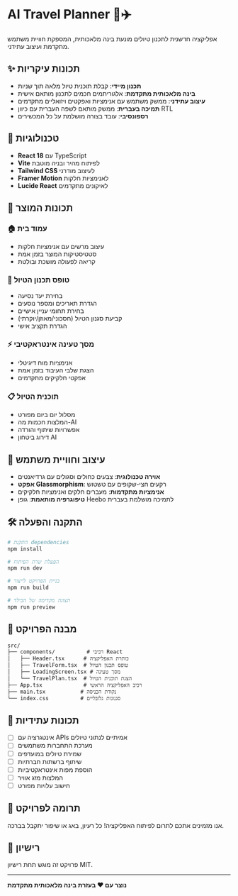# AI Travel Planner 🧠✈️

אפליקציה חדשנית לתכנון טיולים מונעת בינה מלאכותית, המספקת חוויית משתמש מתקדמת ועיצוב עתידני.

## ✨ תכונות עיקריות

- **תכנון מיידי**: קבלת תוכנית טיול מלאה תוך שניות
- **בינה מלאכותית מתקדמת**: אלגוריתמים חכמים לתכנון מותאם אישית
- **עיצוב עתידני**: ממשק משתמש עם אנימציות ואפקטים ויזואליים מתקדמים
- **תמיכה בעברית**: ממשק מותאם לשפה העברית עם כיוון RTL
- **רספונסיבי**: עובד בצורה מושלמת על כל המכשירים

## 🚀 טכנולוגיות

- **React 18** עם TypeScript
- **Vite** לפיתוח מהיר ובניה מוטבת
- **Tailwind CSS** לעיצוב מודרני
- **Framer Motion** לאנימציות חלקות
- **Lucide React** לאיקונים מתקדמים

## 📱 תכונות המוצר

### 🏠 עמוד בית
- עיצוב מרשים עם אנימציות חלקות
- סטטיסטיקות המוצר בזמן אמת
- קריאה לפעולה מושכת ובולטת

### 📝 טופס תכנון הטיול
- בחירת יעד נסיעה
- הגדרת תאריכים ומספר נוסעים
- בחירת תחומי עניין אישיים
- קביעת סגנון הטיול (חסכוני/מאוזן/יוקרתי)
- הגדרת תקציב אישי

### ⚡ מסך טעינה אינטראקטיבי
- אנימציות מוח דיגיטלי
- הצגת שלבי העיבוד בזמן אמת
- אפקטי חלקיקים מתקדמים

### 📋 תוכנית הטיול
- מסלול יום ביום מפורט
- המלצות חכמות מה-AI
- אפשרויות שיתוף והורדה
- דירוג ביטחון AI

## 🎨 עיצוב וחוויית משתמש

- **אוירה טכנולוגית**: צבעים כחולים וסגולים עם גרדיאנטים
- **אפקט Glassmorphism**: רקעים חצי-שקופים עם טשטוש
- **אנימציות מתקדמות**: מעברים חלקים ואנימציות חלקיקים
- **טיפוגרפיה מותאמת**: גופן Heebo לתמיכה מושלמת בעברית

## 🛠️ התקנה והפעלה

```bash
# התקנת dependencies
npm install

# הפעלת שרת הפיתוח
npm run dev

# בניית הפרויקט לייצור
npm run build

# תצוגה מקדימה של הבילד
npm run preview
```

## 📁 מבנה הפרויקט

```
src/
├── components/          # רכיבי React
│   ├── Header.tsx      # כותרת האפליקציה
│   ├── TravelForm.tsx  # טופס תכנון הטיול
│   ├── LoadingScreen.tsx # מסך טעינה
│   └── TravelPlan.tsx  # הצגת תוכנית הטיול
├── App.tsx             # רכיב האפליקציה הראשי
├── main.tsx           # נקודת הכניסה
└── index.css          # סגנונות גלובליים
```

## 🎯 תכונות עתידיות

- [ ] אינטגרציה עם APIs אמיתיים לנתוני טיולים
- [ ] מערכת התחברות משתמשים
- [ ] שמירת טיולים במועדפים
- [ ] שיתוף ברשתות חברתיות
- [ ] הוספת מפות אינטראקטיביות
- [ ] המלצות מזג אוויר
- [ ] חישוב עלויות מפורט

## 🤝 תרומה לפרויקט

אנו מזמינים אתכם לתרום לפיתוח האפליקציה! כל רעיון, באג או שיפור יתקבל בברכה.

## 📄 רישיון

פרויקט זה מוגש תחת רישיון MIT.

---

**נוצר עם ❤️ בעזרת בינה מלאכותית מתקדמת**
